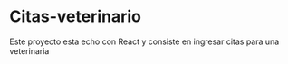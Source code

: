 # Citas-veterinario
Este proyecto esta echo con React y consiste en ingresar citas para una veterinaria

